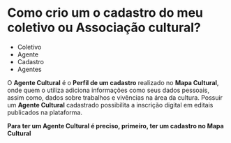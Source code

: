 # Como crio um o cadastro do meu coletivo ou Associação cultural?

- Coletivo
- Agente
- Cadastro
- Agentes

O **Agente Cultural** é o **Perfil de um cadastro** realizado no **Mapa Cultural**, onde quem o utiliza adiciona informações como seus dados pessoais, assim como, dados sobre trabalhos e vivências na área da cultura. 
Possuir um **Agente Cultural** cadastrado possibilita a inscrição digital em editais publicados na plataforma. 

**Para ter um Agente Cultural é preciso, primeiro, ter um cadastro no Mapa Cultural**